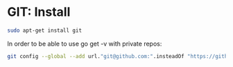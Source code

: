 # GIT: Install

```bash
sudo apt-get install git
```

In order to be able to use go get -v with private repos:

```bash
git config --global --add url."git@github.com:".insteadOf "https://github.com/"
```
